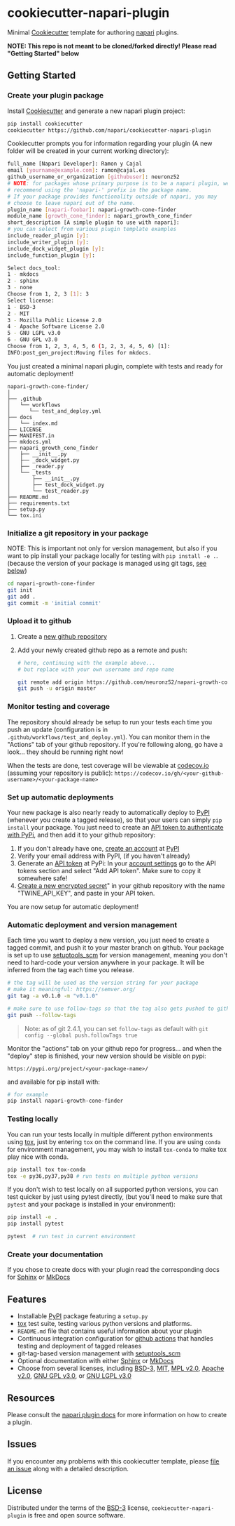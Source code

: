# cookiecutter-napari-plugin

Minimal [Cookiecutter] template for authoring [napari] plugins.


**NOTE: This repo is not meant to be cloned/forked directly!  Please read "Getting Started" below**

## Getting Started

### Create your plugin package

Install [Cookiecutter] and generate a new napari plugin project:

```bash
pip install cookiecutter
cookiecutter https://github.com/napari/cookiecutter-napari-plugin
```

Cookiecutter prompts you for information regarding your plugin
(A new folder will be created in your current working directory):

```bash
full_name [Napari Developer]: Ramon y Cajal
email [yourname@example.com]: ramon@cajal.es
github_username_or_organization [githubuser]: neuronz52
# NOTE: for packages whose primary purpose is to be a napari plugin, we
# recommend using the 'napari-' prefix in the package name.
# If your package provides functionality outside of napari, you may
# choose to leave napari out of the name.
plugin_name [napari-foobar]: napari-growth-cone-finder
module_name [growth_cone_finder]: napari_growth_cone_finder
short_description [A simple plugin to use with napari]:
# you can select from various plugin template examples
include_reader_plugin [y]:
include_writer_plugin [y]:
include_dock_widget_plugin [y]:
include_function_plugin [y]:

Select docs_tool:
1 - mkdocs
2 - sphinx
3 - none
Choose from 1, 2, 3 [1]: 3
Select license:
1 - BSD-3
2 - MIT
3 - Mozilla Public License 2.0
4 - Apache Software License 2.0
5 - GNU LGPL v3.0
6 - GNU GPL v3.0
Choose from 1, 2, 3, 4, 5, 6 (1, 2, 3, 4, 5, 6) [1]:
INFO:post_gen_project:Moving files for mkdocs.
```

You just created a minimal napari plugin, complete with tests
and ready for automatic deployment!

```no-highlight
napari-growth-cone-finder/
│
├── .github
│   └── workflows
│      └── test_and_deploy.yml
├── docs
│   └── index.md
├── LICENSE
├── MANIFEST.in
├── mkdocs.yml
├── napari_growth_cone_finder
│   ├── __init__.py
│   ├── _dock_widget.py
│   ├── _reader.py
│   └── _tests
│       ├── __init__.py
│       ├── test_dock_widget.py
│       └── test_reader.py
├── README.md
├── requirements.txt
├── setup.py
└── tox.ini
```

### Initialize a git repository in your package

NOTE: This is important not only for version management, but also if you want to
pip install your package locally for testing with `pip install -e .`. (because
the version of your package is managed using git tags,
[see below](#automatic-deployment-and-version-management))

```bash
cd napari-growth-cone-finder
git init
git add .
git commit -m 'initial commit'
```
    
### Upload it to github

1. Create a [new github repository]

2. Add your newly created github repo as a remote and push:

    ```bash
    # here, continuing with the example above...
    # but replace with your own username and repo name

    git remote add origin https://github.com/neuronz52/napari-growth-cone-finder.git
    git push -u origin master
    ```

### Monitor testing and coverage

The repository should already be setup to run your tests each time you push an
update (configuration is in `.github/workflows/test_and_deploy.yml`). You can
monitor them in the "Actions" tab of your github repository.  If you're
following along, go have a look... they should be running right now!

When the tests are done, test coverage will be viewable at
[codecov.io](https://codecov.io/) (assuming your repository is public):
`https://codecov.io/gh/<your-github-username>/<your-package-name>`

### Set up automatic deployments

Your new package is also nearly ready to automatically deploy to [PyPI]
(whenever you create a tagged release), so that your users can simply `pip
install` your package. You just need to create an [API token to authenticate
with PyPi](https://pypi.org/help/#apitoken), and then add it to your github
repository:

1. If you don't already have one, [create an
   account](https://pypi.org/account/register/) at [PyPI]
2. Verify your email address with PyPI, (if you haven't already)
3. Generate an [API token](https://pypi.org/help/#apitoken) at PyPi: In your
   [account settings](https://pypi.org/manage/account/) go to the API tokens
   section and select "Add API token". Make sure to copy it somewhere safe!
4. [Create a new encrypted
   secret](https://help.github.com/en/actions/configuring-and-managing-workflows/creating-and-storing-encrypted-secrets#creating-encrypted-secrets)"
   in your github repository with the name "TWINE_API_KEY", and paste in your
   API token.

You are now setup for automatic deployment!

### Automatic deployment and version management

Each time you want to deploy a new version, you just need to create a tagged
commit, and push it to your master branch on github.  Your package is set up to
use [setuptools_scm](https://github.com/pypa/setuptools_scm) for version
management, meaning you don't need to hard-code your version anywhere in your
package.  It will be inferred from the tag each time you release.

```bash
# the tag will be used as the version string for your package
# make it meaningful: https://semver.org/
git tag -a v0.1.0 -m "v0.1.0"

# make sure to use follow-tags so that the tag also gets pushed to github
git push --follow-tags
```

> Note: as of git 2.4.1, you can set `follow-tags` as default with
> `git config --global push.followTags true`

Monitor the "actions" tab on your github repo for progress... and when the
"deploy" step is finished, your new version should be visible on pypi:

`https://pypi.org/project/<your-package-name>/`

and available for pip install with:

```bash
# for example
pip install napari-growth-cone-finder
```

### Testing locally

You can run your tests locally in multiple different python environments using
[tox], just by entering `tox` on the command line. If you are using `conda` for
environment management, you may wish to install `tox-conda` to make tox play
nice with conda.

```bash
pip install tox tox-conda
tox -e py36,py37,py38 # run tests on multiple python versions
```

If you don't wish to test locally on all supported python versions, you can test
quicker by just using pytest directly, (but you'll need to make sure that
`pytest` and your package is installed in your environment):

```bash
pip install -e .
pip install pytest

pytest  # run test in current environment
```

### Create your documentation

If you chose to create docs with your plugin read the corresponding docs
for [Sphinx] or [MkDocs]

## Features

- Installable [PyPI] package featuring a `setup.py`
- [tox] test suite, testing various python versions and platforms.
- `README.md` file that contains useful information about your plugin
- Continuous integration configuration for [github actions] that handles testing
  and deployment of tagged releases
- git-tag-based version management with [setuptools_scm]
- Optional documentation with either [Sphinx] or [MkDocs]
- Choose from several licenses, including [BSD-3], [MIT], [MPL v2.0], [Apache
  v2.0], [GNU GPL v3.0], or [GNU LGPL v3.0]


## Resources

Please consult the [napari plugin
docs](https://napari.org/plugins/stable/index.html) for more information on
how to create a plugin.

## Issues

If you encounter any problems with this cookiecutter template, please [file an
issue] along with a detailed description.

## License

Distributed under the terms of the [BSD-3] license, `cookiecutter-napari-plugin`
is free and open source software.

[napari organization]: https://github.com/napari/
[gitter_badge]: https://badges.gitter.im/Join%20Chat.svg
[gitter]: https://gitter.im/napari/cookiecutter-napari-plugin?utm_source=badge&utm_medium=badge&utm_campaign=pr-badge&utm_content=badge (Join Chat on Gitter.im)
[travis_badge]: https://travis-ci.org/napari/cookiecutter-napari-plugin.svg?branch=master
[travis]: https://travis-ci.org/napari/cookiecutter-napari-plugin (See Build Status on Travis CI)
[docs_badge]: https://readthedocs.org/projects/cookiecutter-napari-plugin/badge/?version=latest
[documentation]: https://cookiecutter-napari-plugin.readthedocs.io/en/latest/ (Documentation)
[Cookiecutter]: https://github.com/audreyr/cookiecutter
[napari]: https://github.com/napari/napari
[PyPI]: https://pypi.org/
[tox]: https://tox.readthedocs.io/en/latest/
[file an issue]: https://github.com/napari/cookiecutter-napari-plugin/issues
[Sphinx]: http://sphinx-doc.org/
[MkDocs]: http://www.mkdocs.org/
[MIT]: http://opensource.org/licenses/MIT
[MPL v2.0]: https://www.mozilla.org/media/MPL/2.0/index.txt
[BSD-3]: http://opensource.org/licenses/BSD-3-Clause
[GNU GPL v3.0]: http://www.gnu.org/licenses/gpl-3.0.txt
[GNU LGPL v3.0]: http://www.gnu.org/licenses/lgpl-3.0.txt
[Apache v2.0]: http://www.apache.org/licenses/LICENSE-2.0
[Travis CI]: https://travis-ci.com/
[AppVeyor]: http://www.appveyor.com/
[PyPA Code of Conduct]: https://www.pypa.io/en/latest/code-of-conduct/
[Shortbread]: https://github.com/audreyr/cookiecutter/releases/tag/1.4.0
[osi_certified]: https://opensource.org/trademarks/osi-certified/web/osi-certified-120x100.png
[OSI]: https://opensource.org/
[github actions]: https://github.com/features/actions
[new github repository]: https://help.github.com/en/github/getting-started-with-github/create-a-repo
[setuptools_scm]: https://github.com/pypa/setuptools_scm

